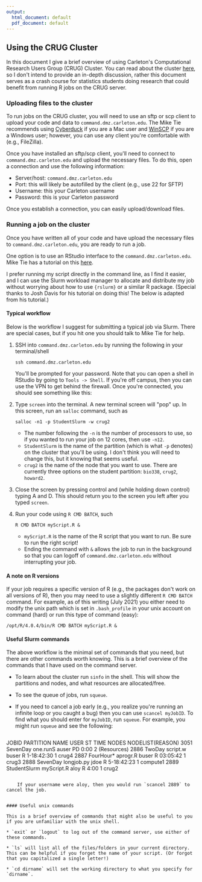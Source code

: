 ```yaml
---
output:
  html_document: default
  pdf_document: default
---
```

## Using the CRUG Cluster

In this document I give a brief overview of using Carleton's Computational Research Users Group (CRUG) Cluster. You can read about the cluster [here](https://wiki.carleton.edu/display/carl/Carleton+Research+Users+Group+Cluster), so I don't intend to provide an in-depth discussion, rather this document serves as a crash course for statistics students doing research that could benefit from running R jobs on the CRUG server.



### Uploading files to the cluster

To run jobs on the CRUG cluster, you will need to use an sftp or scp client to upload your code and data to `command.dmz.carleton.edu`. The Mike Tie recommends using [Cyberduck](https://cyberduck.io/) if you are a Mac user and [WinSCP](https://winscp.net/eng/index.php) if you are a Windows user; however, you can use any client you're comfortable with (e.g., FileZilla).

Once you have installed an sftp/scp client, you'll need to connect to `command.dmz.carleton.edu` and upload the necessary files. To do this, open a connection and use the following information:

* Server/host: `command.dmz.carleton.edu`
* Port: this will likely be autofilled by the client (e.g., use 22 for SFTP)
* Username: this your Carleton username 
* Password: this is your Carleton password

Once you establish a connection, you can easily upload/download files.

### Running a job on the cluster

Once you have written all of your code and have upload the necessary files to `command.dmz.carleton.edu`, you are ready to run a job. 

One option is to use an RStudio interface to the `command.dmz.carleton.edu`. Mike Tie has a tutorial on this [here](https://wiki.carleton.edu/pages/resumedraft.action?draftId=64456779&draftShareId=28973bf4-1d69-41a1-aa77-5b091ad36492&). 

I prefer running my script directly in the command line, as I find it easier, and I can use the Slurm workload manager to allocate and distribute my job without worrying about how to use `{rslurm}` or a similar R package. 
(Special thanks to Josh Davis for his tutorial on doing this! The below is adapted from his tutorial.)


#### Typical workflow

Below is the workflow I suggest for submitting a typical job via Slurm. There are special cases, but if you hit one you should talk to Mike Tie for help.

1. SSH into `command.dmz.carleton.edu` by running the following in your terminal/shell

    ```
    ssh command.dmz.carleton.edu
    ```
    
    You'll be prompted for your password. Note that you can open a shell in RStudio by going to `Tools -> Shell`. If you're off campus, then you can use the VPN to get behind the firewall. Once you're connected, you should see something like this:

2. Type `screen` into the terminal. A new terminal screen will "pop" up. In this screen, run an `salloc` command, such as

    ```
    salloc -n1 -p StudentSlurm -w crug2
    ```
    * The number following the `-n` is the number of processors to use, so if you wanted to run your job on 12 cores, then use `-n12`.
    * `StudentSlurm` is the name of the partition (which is what `-p` denotes) on the cluster that you'll be using. I don't think you will need to change this, but it knowing that seems useful.
    * `crug2` is the name of the node that you want to use. There are currently three options on the student partition: `bio338`, `crug2`, `howard2`. 
    
3. Close the screen by pressing control and (while holding down control) typing A and D. This should return you to the screen you left after you typed `screen`.

4. Run your code using `R CMD BATCH`, such 

    ```
    R CMD BATCH myScript.R &
    ```
    
    * `myScript.R` is the name of the R script that you want to run. Be sure to run the right script!
    * Ending the command with `&` allows the job to run in the background so that you can logoff of `command.dmz.carleton.edu` without interrupting your job.
    

#### A note on R versions

If your job requires a specific version of R (e.g., the packages don't work on all versions of R), then you may need to use a slightly different `R CMD BATCH` command. For example, as of this writing (July 2021) you either need to modify the unix path which is set in `.bash_profile` in your unix account on command (hard) or run this type of command (easy):


```
/opt/R/4.0.4/bin/R CMD BATCH myScript.R &
```


#### Useful Slurm commands

The above workflow is the minimal set of commands that you need, but there are other commands worth knowing. This is a brief overview of the commands that I have used on the command server.

* To learn about the cluster run `sinfo` in the shell. This will show the partitions and nodes, and what resources are allocated/free.

* To see the queue of jobs, run `squeue`.

* If you need to cancel a job early (e.g., you realize you're running an infinite loop or you caught a bug) then you can use `scancel myJobID`. To find what you should enter for `myJobID`, run `squeue`. For example, you might run `squeue` and see the following:

    ```
JOBID PARTITION            NAME     USER  ST       TIME  NODES NODELIST(REASON)
 3051  SevenDay        one.runS    auser  PD       0:00      2      (Resources)
 2886  TwoDay          script.w    buser   R 1-18:42:30      1         crug4
 2887  FourHour*       aprogr.R    buser   R   03:05:42      1         crug3
 2888  SevenDay      longjob.py     jdoe   R 5-18:42:23      1      compute1
 2889  StudentSlurm  myScript.R     aloy   R       4:00      1         crug2
```

    If your username were aloy, then you would run `scancel 2889` to cancel the job.


#### Useful unix commands

This is a brief overview of commands that might also be useful to you if you are unfamiliar with the unix shell.

* `exit` or `logout` to log out of the command server, use either of these commands.

* `ls` will list all of the files/folders in your current directory. This can be helpful if you forget the name of your script. (Or forgot that you capitalized a single letter!)

* `cd dirname` will set the working directory to what you specify for `dirname`.
